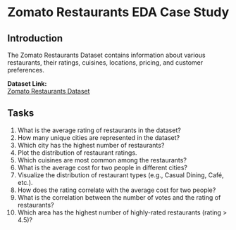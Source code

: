 # Zomato Restaurants EDA Case Study

## Introduction
The Zomato Restaurants Dataset contains information about various restaurants, their ratings, cuisines, locations, pricing, and customer preferences.

**Dataset Link:**  
[Zomato Restaurants Dataset](https://drive.google.com/file/d/1rorhuEt3qdBys4MzdsLcUo76uWAwSGuD/view?usp=drive_link)

## Tasks
1. What is the average rating of restaurants in the dataset?
2. How many unique cities are represented in the dataset?
3. Which city has the highest number of restaurants?
4. Plot the distribution of restaurant ratings.
5. Which cuisines are most common among the restaurants?
6. What is the average cost for two people in different cities?
7. Visualize the distribution of restaurant types (e.g., Casual Dining, Café, etc.).
8. How does the rating correlate with the average cost for two people?
9. What is the correlation between the number of votes and the rating of restaurants?
10. Which area has the highest number of highly-rated restaurants (rating > 4.5)?
